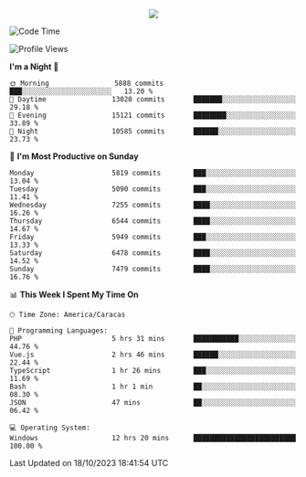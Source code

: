 <p align="center">
  <a href="http://www.github.com/thevacs">
    <img src="https://github-readme-streak-stats.herokuapp.com/?user=thevacs&stroke=ffffff&background=1c1917&ring=0891b2&fire=0891b2&currStreakNum=ffffff&currStreakLabel=0891b2&sideNums=ffffff&sideLabels=ffffff&dates=ffffff&hide_border=true" />
  </a>
</p>

<!--START_SECTION:waka-->
![Code Time](http://img.shields.io/badge/Code%20Time-1%2C790%20hrs%2054%20mins-blue)

![Profile Views](http://img.shields.io/badge/Profile%20Views-0-blue)

**I'm a Night 🦉** 

```text
🌞 Morning                5888 commits        ███░░░░░░░░░░░░░░░░░░░░░░   13.20 % 
🌆 Daytime                13020 commits       ███████░░░░░░░░░░░░░░░░░░   29.18 % 
🌃 Evening                15121 commits       ████████░░░░░░░░░░░░░░░░░   33.89 % 
🌙 Night                  10585 commits       ██████░░░░░░░░░░░░░░░░░░░   23.73 % 
```
📅 **I'm Most Productive on Sunday** 

```text
Monday                   5819 commits        ███░░░░░░░░░░░░░░░░░░░░░░   13.04 % 
Tuesday                  5090 commits        ███░░░░░░░░░░░░░░░░░░░░░░   11.41 % 
Wednesday                7255 commits        ████░░░░░░░░░░░░░░░░░░░░░   16.26 % 
Thursday                 6544 commits        ████░░░░░░░░░░░░░░░░░░░░░   14.67 % 
Friday                   5949 commits        ███░░░░░░░░░░░░░░░░░░░░░░   13.33 % 
Saturday                 6478 commits        ████░░░░░░░░░░░░░░░░░░░░░   14.52 % 
Sunday                   7479 commits        ████░░░░░░░░░░░░░░░░░░░░░   16.76 % 
```


📊 **This Week I Spent My Time On** 

```text
🕑︎ Time Zone: America/Caracas

💬 Programming Languages: 
PHP                      5 hrs 31 mins       ███████████░░░░░░░░░░░░░░   44.76 % 
Vue.js                   2 hrs 46 mins       ██████░░░░░░░░░░░░░░░░░░░   22.44 % 
TypeScript               1 hr 26 mins        ███░░░░░░░░░░░░░░░░░░░░░░   11.69 % 
Bash                     1 hr 1 min          ██░░░░░░░░░░░░░░░░░░░░░░░   08.30 % 
JSON                     47 mins             ██░░░░░░░░░░░░░░░░░░░░░░░   06.42 % 

💻 Operating System: 
Windows                  12 hrs 20 mins      █████████████████████████   100.00 % 
```


 Last Updated on 18/10/2023 18:41:54 UTC
<!--END_SECTION:waka-->
